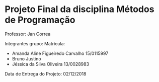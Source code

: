 # Projeto Final da disciplina Métodos de Programação

Professor: Jan Correa

Integrantes grupo:          Matrícula:

- Amanda Aline Figueiredo Carvalho    15/0115997
- Bruno Justino               
- Jéssica da Silva Oliveira           13/0028983

Data de Entrega do Projeto: 02/12/2018

